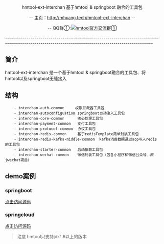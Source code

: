 <p align="center">
hmtool-ext-interchan 基于hmtool & springboot 融合的工具包
</p>
<p align="center">
-- 主页：<a href="http://mhuang.tech/hmtool-ext-interchan">http://mhuang.tech/hmtool-ext-interchan</a>  --
</p>
<p align="center">
    -- QQ群①:<a target="_blank" href="//shang.qq.com/wpa/qunwpa?idkey=6703688b236038908f6c89b732758d00104b336a3a97bb511048d6fdc674ca01"><img border="0" src="//pub.idqqimg.com/wpa/images/group.png" alt="hmtool官方交流群①" title="hmtool官方交流群①"></a>
</p>
---------------------------------------------------------------------------------------------------------------------------------------------------------

## 简介
hmtool-ext-interchan 是一个基于hmtool & springboot融合的工具包、将hmtool以及springboot无缝接入
## 结构
```
    - interchan-auth-common     权限拦截器工具包
    - interchan-autoconfiguation springboot自动注入工具包
    - interchan-core-common      核心处理工具包
    - interchan-payment-common   支付工具包
    - interchan-protocol-common  协议工具包
    - interchan-redis-common     基于redisTemplate简单封装工具包
    - interchan-redis-kafka-middle-common  kafka消费数据通过aop写入redis的工具包
    - interchan-starter-common   启动依赖工具包
    - interchan-wechat-common    微信封装工具包（包含小程序和微信公众号、原jwechat项目）
```
## demo案例

### springboot
[点击访问源码](http://gitee.com/hmtool/inter-boot-demo)
### springcloud
[点击访问源码](http://gitee.com/hmtool/inter-micro-demo)
> 注意
> hmtool只支持jdk1.8以上的版本